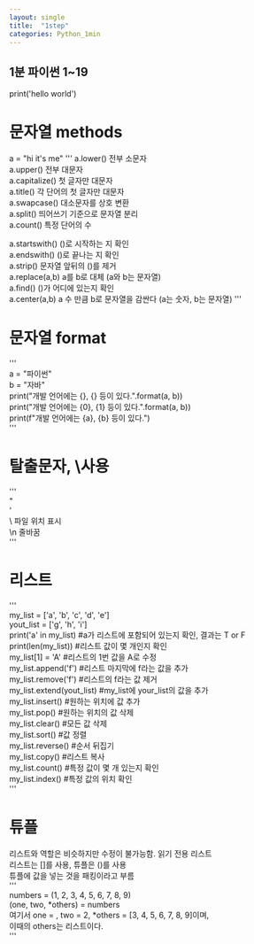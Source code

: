 ```yaml
---
layout: single
title:  "1step"
categories: Python_1min
---
```

 
## 1분 파이썬 1~19

print('hello world')


# 문자열 methods
a = "hi it's me"
'''
a.lower()       전부 소문자  
a.upper()       전부 대문자  
a.capitalize()  첫 글자만 대문자  
a.title()       각 단어의 첫 글자만 대문자  
a.swapcase()    대소문자를 상호 변환  
a.split()       띄어쓰기 기준으로 문자열 분리  
a.count()       특정 단어의 수  
  
a.startswith()  ()로 시작하는 지 확인  
a.endswith()    ()로 끝나는 지 확인  
a.strip()       문자열 앞뒤의 ()를 제거  
a.replace(a,b)  a를 b로 대체   (a와 b는 문자열)  
a.find()        ()가 어디에 있는지 확인  
a.center(a,b)   a 수 만큼 b로 문자열을 감싼다 (a는 숫자, b는 문자열)
'''  
  
# 문자열 format  
'''  
a = "파이썬"  
b = "자바"  
print("개발 언어에는 {}, {} 등이 있다.".format(a, b))  
print("개발 언어에는 {0}, {1} 등이 있다.".format(a, b))  
print(f"개발 언어에는 {a}, {b} 등이 있다.")  
'''  
  
# 탈출문자, \사용  
'''  
\"  
\'  
\\ 파일 위치 표시  
\n 줄바꿈  
'''  
  
# 리스트  
'''  
my_list = ['a', 'b', 'c', 'd', 'e']  
yout_list = ['g', 'h', 'i']  
print('a' in my_list)       #a가 리스트에 포함되어 있는지 확인, 결과는 T or F  
print(len(my_list))         #리스트 값이 몇 개인지 확인   
my_list[1] = 'A'            #리스트의 1번 값을 A로 수정  
my_list.append('f')         #리스트 마지막에 f라는 값을 추가  
my_list.remove('f')         #리스트의 f라는 값 제거  
my_list.extend(yout_list)   #my_list에 your_list의 값을 추가  
my_list.insert()            #원하는 위치에 값 추가  
my_list.pop()               #원하는 위치의 값 삭제  
my_list.clear()             #모든 값 삭제  
my_list.sort()              #값 정렬  
my_list.reverse()           #순서 뒤집기  
my_list.copy()              #리스트 복사  
my_list.count()             #특정 값이 몇 개 있는지 확인  
my_list.index()             #특정 값의 위치 확인  
'''  
  
# 튜플  
리스트와 역할은 비슷하지만 수정이 불가능함. 읽기 전용 리스트  
리스트는 []를 사용, 튜플은 ()를 사용  
튜플에 값을 넣는 것을 패킹이라고 부름  
'''  
numbers = (1, 2, 3, 4, 5, 6, 7, 8, 9)  
(one, two, *others) = numbers  
여기서 one = , two = 2, *others = [3, 4, 5, 6, 7, 8, 9]이며,  
이때의 others는 리스트이다.  
'''  
